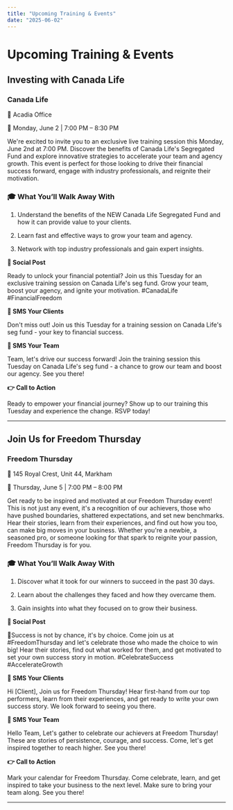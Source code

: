 ```yaml
---
title: "Upcoming Training & Events"
date: "2025-06-02"
---
```


# Upcoming Training & Events

## Investing with Canada Life

### Canada Life

📍 Acadia Office

📅 Monday, June 2 | 7:00 PM – 8:30 PM



We're excited to invite you to an exclusive live training session this Monday, June 2nd at 7:00 PM. Discover the benefits of Canada Life's Segregated Fund and explore innovative strategies to accelerate your team and agency growth. This event is perfect for those looking to drive their financial success forward, engage with industry professionals, and reignite their motivation.

### 🎓 What You’ll Walk Away With

1. Understand the benefits of the NEW Canada Life Segregated Fund and how it can provide value to your clients.

2. Learn fast and effective ways to grow your team and agency.

3. Network with top industry professionals and gain expert insights.

**📢 Social Post**

Ready to unlock your financial potential? Join us this Tuesday for an exclusive training session on Canada Life's seg fund. Grow your team, boost your agency, and ignite your motivation. #CanadaLife #FinancialFreedom

**📨 SMS Your Clients**

Don't miss out! Join us this Tuesday for a training session on Canada Life's seg fund - your key to financial success.

**👥 SMS Your Team**

Team, let's drive our success forward! Join the training session this Tuesday on Canada Life's seg fund - a chance to grow our team and boost our agency. See you there!

**👉 Call to Action**

Ready to empower your financial journey? Show up to our training this Tuesday and experience the change. RSVP today!

---

## Join Us for Freedom Thursday

### Freedom Thursday

📍 145 Royal Crest, Unit 44, Markham

📅 Thursday, June 5 | 7:00 PM – 8:00 PM



Get ready to be inspired and motivated at our Freedom Thursday event! This is not just any event, it's a recognition of our achievers, those who have pushed boundaries, shattered expectations, and set new benchmarks. Hear their stories, learn from their experiences, and find out how you too, can make big moves in your business. Whether you're a newbie, a seasoned pro, or someone looking for that spark to reignite your passion, Freedom Thursday is for you.

### 🎓 What You’ll Walk Away With

1. Discover what it took for our winners to succeed in the past 30 days.

2. Learn about the challenges they faced and how they overcame them.

3. Gain insights into what they focused on to grow their business.

**📢 Social Post**

💫Success is not by chance, it's by choice. Come join us at #FreedomThursday and let's celebrate those who made the choice to win big! Hear their stories, find out what worked for them, and get motivated to set your own success story in motion. #CelebrateSuccess #AccelerateGrowth

**📨 SMS Your Clients**

Hi [Client], Join us for Freedom Thursday! Hear first-hand from our top performers, learn from their experiences, and get ready to write your own success story. We look forward to seeing you there.

**👥 SMS Your Team**

Hello Team, Let's gather to celebrate our achievers at Freedom Thursday! These are stories of persistence, courage, and success. Come, let's get inspired together to reach higher. See you there!

**👉 Call to Action**

Mark your calendar for Freedom Thursday. Come celebrate, learn, and get inspired to take your business to the next level. Make sure to bring your team along. See you there!

---

